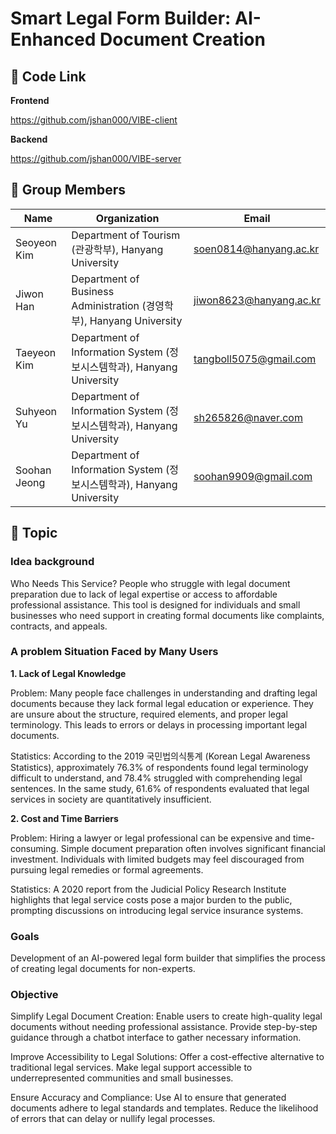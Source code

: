 # Smart Legal Form Builder: AI-Enhanced Document Creation

## 🔗 Code Link

**Frontend**

https://github.com/jshan000/VIBE-client

**Backend**

https://github.com/jshan000/VIBE-server


## 📢 Group Members

| Name          | Organization                                              | Email                        |
|---------------|-----------------------------------------------------------|------------------------------|
| Seoyeon Kim   | Department of Tourism (관광학부), Hanyang University       | soen0814@hanyang.ac.kr        |
| Jiwon Han     | Department of Business Administration (경영학부), Hanyang University | jiwon8623@hanyang.ac.kr       |
| Taeyeon Kim   | Department of Information System (정보시스템학과), Hanyang University | tangboll5075@gmail.com        |
| Suhyeon Yu     | Department of Information System (정보시스템학과), Hanyang University | sh265826@naver.com            |
| Soohan Jeong  | Department of Information System (정보시스템학과), Hanyang University | soohan9909@gmail.com          |



## 📖 Topic

### Idea background

Who Needs This Service?
People who struggle with legal document preparation due to lack of legal expertise or access to affordable professional assistance. This tool is designed for individuals and small businesses who need support in creating formal documents like complaints, contracts, and appeals.


### A problem Situation Faced by Many Users

**1. Lack of Legal Knowledge**

Problem: Many people face challenges in understanding and drafting legal documents because they lack formal legal education or experience.
They are unsure about the structure, required elements, and proper legal terminology.
This leads to errors or delays in processing important legal documents.


Statistics: According to the 2019 국민법의식통계 (Korean Legal Awareness Statistics), approximately 76.3% of respondents found legal terminology difficult to understand, and 78.4% struggled with comprehending legal sentences.
In the same study, 61.6% of respondents evaluated that legal services in society are quantitatively insufficient.


**2. Cost and Time Barriers**

Problem: Hiring a lawyer or legal professional can be expensive and time-consuming.
Simple document preparation often involves significant financial investment.
Individuals with limited budgets may feel discouraged from pursuing legal remedies or formal agreements.

Statistics: A 2020 report from the Judicial Policy Research Institute highlights that legal service costs pose a major burden to the public, prompting discussions on introducing legal service insurance systems.

### Goals

Development of an AI-powered legal form builder that simplifies the process of creating legal documents for non-experts.

### Objective
Simplify Legal Document Creation:
Enable users to create high-quality legal documents without needing professional assistance.
Provide step-by-step guidance through a chatbot interface to gather necessary information.

Improve Accessibility to Legal Solutions:
Offer a cost-effective alternative to traditional legal services.
Make legal support accessible to underrepresented communities and small businesses.

Ensure Accuracy and Compliance:
Use AI to ensure that generated documents adhere to legal standards and templates.
Reduce the likelihood of errors that can delay or nullify legal processes.

